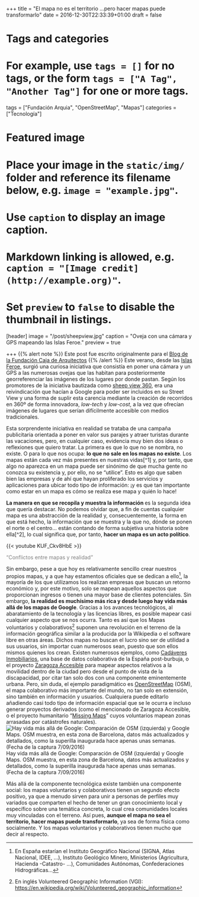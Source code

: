 +++
title = "El mapa no es el territorio …pero hacer mapas puede transformarlo"
date = 2016-12-30T22:33:39+01:00
draft = false

# Tags and categories
# For example, use `tags = []` for no tags, or the form `tags = ["A Tag", "Another Tag"]` for one or more tags.
tags = ["Fundación Arquia", "OpenStreetMap", "Mapas"]
categories = ["Tecnología"]

# Featured image
# Place your image in the `static/img/` folder and reference its filename below, e.g. `image = "example.jpg"`.
# Use `caption` to display an image caption.
#   Markdown linking is allowed, e.g. `caption = "[Image credit](http://example.org)"`.
# Set `preview` to `false` to disable the thumbnail in listings.
[header]
image = "/post/sheepview.jpg"
caption = "Oveja con una cámara y GPS mapeando las Islas Feroe."
preview = true

+++
{{% alert note %}}
Este post fue escrito originalmente para el [Blog de la Fundación Caja de Arquitectos](http://blogfundacion.arquia.es/2016/12/el-mapa-no-es-el-territorio-pero-hacer-mapas-puede-transformarlo/)
{{% /alert %}}
Este verano, desde las <a href="http://www.openstreetmap.org/relation/52939">Islas Feroe</a>, surgió una curiosa iniciativa que consistía en poner una cámara y un GPS a las numerosas ovejas que las habitan para posteriormente georreferenciar las imágenes de los lugares por donde pastan. Según los promotores de la iniciativa bautizada como <a href="http://visitfaroeislands.com/sheepview360/">sheep view </a><a href="http://visitfaroeislands.com/sheepview360/">360</a>, era una reivindicación que hacían a Google para poder ser incluidos en su Street View y una forma de suplir esta carencia mediante la creación de recorridos en 360º de forma innovadora, <em>low-tech</em> y <em>low-cost</em>, a la vez que ofrecían imágenes de lugares que serían difícilmente accesible con medios tradicionales.</p>
<p>Esta sorprendente iniciativa en realidad se trataba de una campaña publicitaria orientada a poner en valor sus parajes y atraer turistas durante las vacaciones, pero, en cualquier caso, evidencia muy bien dos ideas o reflexiones que quiero tratar. La primera es que lo que no se nombra, no existe. O para lo que nos ocupa: <strong>lo que no sale en los mapas no existe</strong>. Los mapas están cada vez más presentes en nuestras vidas[^1] y, por tanto, que algo no aparezca en un mapa puede ser sinónimo de que mucha gente no conozca su existencia y, por ello, no se “utilice”. Esto es algo que saben bien las empresas y de ahí que hayan proliferado los servicios y aplicaciones para ubicar todo tipo de información: ¡y es que tan importante como estar en un mapa es cómo se realiza ese mapa y quién lo hace!</p>
<p><strong>La manera en que se recopila y muestra la información </strong>es la segunda idea que quería destacar. No podemos olvidar que, a fin de cuentas cualquier mapa es una abstracción de la realidad y, consecuentemente, la forma en que está hecho, la información que se muestra y la que no, dónde se ponen el norte o el centro… están contando de forma subjetiva una historia sobre ella[^2], lo cual significa que, por tanto, <strong>hacer un mapa es un acto político</strong>.</p>

{{< youtube KUF_Ckv8HbE >}}

<span style="color: #808080">“Conflictos entre mapas y realidad”&nbsp;</span>

Sin embargo, pese a que hoy es relativamente sencillo crear nuestros propios mapas, y a que hay estamentos oficiales que se dedican a ello[^organismos-oficiales], la mayoría de los que utilizamos los realizan empresas que buscan un retorno económico y, por este motivo, solo se mapean aquellos aspectos que proporcionan ingresos o tienen una mayor base de clientes potenciales. Sin embargo, <strong>la realidad es muchísimo más rica y desde luego hay vida más allá de los mapas de Google</strong>. Gracias a los avances tecnológicos, al abaratamiento de la tecnología y las licencias libres, es posible mapear casi cualquier aspecto que se nos ocurra. Tanto es así que los Mapas voluntarios y colaborativos[^4] suponen una revolución en el terreno de la información geográfica similar a la producida por la Wikipedia o el software libre en otras áreas. Dichos mapas no buscan el lucro sino ser de utilidad a sus usuarios, sin importar cuan numerosos sean, puesto que son ellos mismos quienes los crean. Existen numerosos ejemplos, como <a href="http://cadaveresinmobiliarios.org/">Cadáveres Inmobiliarios</a>, una base de datos colaborativa de la España post-burbuja, o el proyecto <a href="http://zaccesible.usj.es/">Zaragoza Accesible</a> para mapear aspectos relativos a la movilidad dentro de la ciudad pero desde el punto de vista de la discapacidad, por citar tan solo dos con una componente eminentemente urbana. Pero, sin duda, el ejemplo paradigmático es <a href="http://openstreetmap.org/">OpenStreetMap</a> (OSM), el mapa colaborativo más importante del mundo, no tan solo en extensión, sino también en información y usuarios. Cualquiera puede editarlo añadiendo casi todo tipo de información espacial que se le ocurra e incluso generar proyectos derivados (como el mencionado de Zaragoza Accesible, o el proyecto humanitario “<a href="http://www.missingmaps.org/">Missing Maps</a>” cuyos voluntarios mapean zonas arrasadas por catástrofes naturales).
![Hay vida más allá de Google: Comparación de OSM (izquierda) y Google Maps. OSM muestra, en esta zona de Barcelona, datos más actualizados y detallados, como la superilla inaugurada hace apenas unas semanas. (Fecha de la captura 7/09/2016)](http://blogfundacion.arquia.es/wp-content/uploads/2016/12/blogfundacion.arquia.es-el-mapa-no-es-el-territorio-pero-hacer-mapas-puede-transformarlo-map-compare-geofabrik-tools-zoom.png)
Hay vida más allá de Google: Comparación de OSM (izquierda) y Google Maps. OSM muestra, en esta zona de Barcelona, datos más actualizados y detallados, como la superilla inaugurada hace apenas unas semanas. (Fecha de la captura 7/09/2016)

<p>Más allá de la componente tecnológica existe también una componente social: los mapas voluntarios y colaborativos tienen un segundo efecto positivo, ya que a menudo sirven para unir a personas de perfiles muy variados que comparten el hecho de tener un gran conocimiento local y específico sobre una temática concreta, lo cual crea comunidades locales muy vinculadas con el terreno. Así pues, <strong>aunque el mapa no sea el territorio, hacer mapas puede transformarlo</strong>, ya sea de forma física como socialmente. Y los mapas voluntarios y colaborativos tienen mucho que decir al respecto.</p>

[^1]: Cada día usamos más aplicaciones y servicios para aspectos tan cotidianos como elegir donde cenamos, conocer nuevos lugares, seleccionar las rutas más cortas…
[^2]: Si te interesa el tema puedes leer <a  href="http://verne.elpais.com/verne/2015/04/14/articulo/1429016086_681676.html">este post</a> en el que desarrollan estos aspectos de forma muy didáctica.
[^organismos-oficiales]: En España estarían el Instituto Geográfico Nacional (SIGNA, Atlas Nacional, IDEE, …), Instituto Geológico Minero, Ministerios (Agricultura, Hacienda -Catastro- …), Comunidades Autónomas, Confederaciones Hidrográficas…
[^4]: En inglés Volunteered Geographic Information (VGI): <a  href="https://en.wikipedia.org/wiki/Volunteered_geographic_information">https://en.wikipedia.org/wiki/Volunteered_geographic_information</a>
